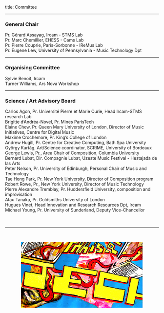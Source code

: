 title: Committee

---

### General Chair

Pr. Gérard Assayag, Ircam - STMS Lab  
Pr. Marc Chemillier, EHESS - Cams Lab  
Pr. Pierre Couprie, Paris-Sorbonne - IReMus Lab  
Pr. Eugene Lew, University of Pennsylvania - Music Technology Dpt  

---

### Organising Committee

Sylvie Benoit, Ircam  
Turner Williams, Ars Nova Workshop

---

### Science / Art Advisory Board

Carlos Agon, Pr. Université Pierre et Marie Curie, Head Ircam-STMS research Lab  
Brigitte d’Andréa-Novel, Pr. Mines ParisTech  
Elaine Chew, Pr. Queen Mary University of London, Director of Music Initiatives, Centre for Digital Music  
Maxime Crochemore, Pr. King’s College of London  
Andrew Hugill, Pr. Centre for Creative Computing, Bath Spa University  
György Kurtág, Art/Science coordinator, SCRIME, University of Bordeaux  
George Lewis, Pr., Area Chair of Composition, Columbia University  
Bernard Lubat, Dir. Compagnie Lubat,  Uzeste Music Festival - Hestajada de las Arts  
Peter Nelson, Pr. University of Edinburgh, Personal Chair of Music and Technology  
Tae Hong Park, Pr. New York University, Director of Composition program  
Robert Rowe, Pr., New York University, Director of Music Technology  
Pierre Alexandre Tremblay, Pr. Huddersfield University, composition and improvisation  
Atau Tanaka, Pr. Goldsmiths University of London  
Hugues Vinet, Head Innovation and Research Resources Dpt, Ircam  
Michael Young, Pr. University of Sunderland, Deputy Vice-Chancellor  
<br><br>

---

<p align="center">
   <br><br>
  <img src="../images/IKPoster_frag5.png" width="400">
   <br><br>
</p>


